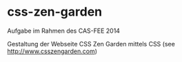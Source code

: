 css-zen-garden
==============

Aufgabe im Rahmen des CAS-FEE 2014

Gestaltung der Webseite CSS Zen Garden mittels CSS (see http://www.csszengarden.com)

